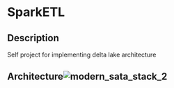# SparkETL

## Description
Self project for implementing delta lake architecture


## Architecture![modern_sata_stack_2](https://user-images.githubusercontent.com/26897306/185605964-20d8809a-1fce-489a-9f47-4e25105b6869.jpg)
